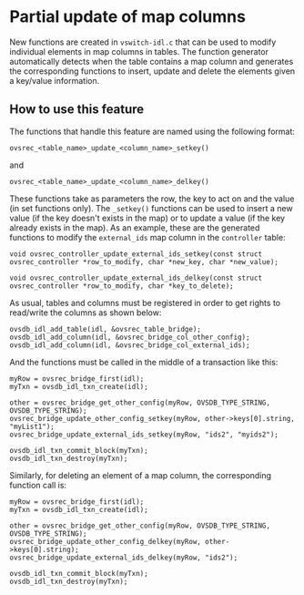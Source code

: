 # Partial update of map columns #

New functions are created in `vswitch-idl.c` that can be used to modify
individual elements in map columns in tables. The function generator
automatically detects when the table contains a map column and generates the
corresponding functions to insert, update and delete the elements given a
key/value information.

## How to use this feature ##

The functions that handle this feature are named using the following format:
```
ovsrec_<table_name>_update_<column_name>_setkey()
```
and
```
ovsrec_<table_name>_update_<column_name>_delkey()
```

These functions take as parameters the row, the key to act on and the value (in
set functions only). The `_setkey()` functions can be used to insert a new
value (if the key doesn't exists in the map) or to update a value (if the key
already exists in the map). As an example, these are the generated functions to
modify the `external_ids` map column in the `controller` table:
```
void ovsrec_controller_update_external_ids_setkey(const struct ovsrec_controller *row_to_modify, char *new_key, char *new_value);

void ovsrec_controller_update_external_ids_delkey(const struct ovsrec_controller *row_to_modify, char *key_to_delete);
```

As usual, tables and columns must be registered in order to get rights to
read/write the columns as shown below:
```
ovsdb_idl_add_table(idl, &ovsrec_table_bridge);
ovsdb_idl_add_column(idl, &ovsrec_bridge_col_other_config);
ovsdb_idl_add_column(idl, &ovsrec_bridge_col_external_ids);
```

And the functions must be called in the middle of a transaction like this:
```
myRow = ovsrec_bridge_first(idl);
myTxn = ovsdb_idl_txn_create(idl);

other = ovsrec_bridge_get_other_config(myRow, OVSDB_TYPE_STRING, OVSDB_TYPE_STRING);
ovsrec_bridge_update_other_config_setkey(myRow, other->keys[0].string, "myList1");
ovsrec_bridge_update_external_ids_setkey(myRow, "ids2", "myids2");

ovsdb_idl_txn_commit_block(myTxn);
ovsdb_idl_txn_destroy(myTxn);
```

Similarly, for deleting an element of a map column, the corresponding function
call is:
```
myRow = ovsrec_bridge_first(idl);
myTxn = ovsdb_idl_txn_create(idl);

other = ovsrec_bridge_get_other_config(myRow, OVSDB_TYPE_STRING, OVSDB_TYPE_STRING);
ovsrec_bridge_update_other_config_delkey(myRow, other->keys[0].string);
ovsrec_bridge_update_external_ids_delkey(myRow, "ids2");

ovsdb_idl_txn_commit_block(myTxn);
ovsdb_idl_txn_destroy(myTxn);
```

